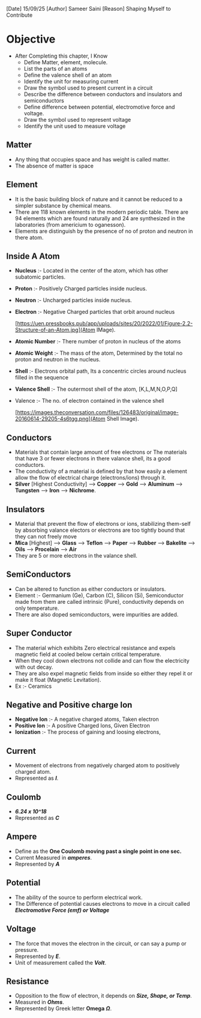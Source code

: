 
[Date] 15/09/25
[Author] Sameer Saini
[Reason] Shaping Myself to Contribute

# Objective

*  After Completing this chapter, I Know 
	* Define Matter, element, molecule.
	* List the parts of an atoms
	* Define the valence shell of an atom
	* Identify the unit for measuring current
	* Draw the symbol used to present current in a circuit
	* Describe the difference between conductors and insulators and semiconductors
	* Define difference between potential, electromotive force and voltage.
	* Draw the symbol used to represent voltage
	* Identify the unit used to measure voltage


## Matter

* Any thing that occupies space and has weight is called matter.
* The absence of matter is space

## Element 

* It is the basic building block of nature and it cannot be reduced to a simpler substance by chemical means.
* There are 118 known elements in the modern periodic table. There are 94 elements which are found naturally and 24 are synthesized in the laboratories (from americium to oganesson).
* Elements are distinguish by the presence of no of proton and neutron in there atom.

## Inside A Atom

* **Nucleus** :- Located in the center of the atom, which has other subatomic particles.
* **Proton** :- Positively Charged particles inside nucleus.
* **Neutron** :- Uncharged particles inside nucleus.
* **Electron** :- Negative Charged particles that orbit around nucleus

	[https://uen.pressbooks.pub/app/uploads/sites/20/2022/01/Figure-2.2-Structure-of-an-Atom.jpg](Atom IMage).

* **Atomic Number** :- There number of proton in nucleus of the atoms
* **Atomic Weight** :- The mass of the atom, Determined by the total no proton and neutron in the nucleus.
* **Shell** :- Electrons orbital path, Its a concentric circles around nucleus filled in the sequence
* **Valence Shell** :- The outermost shell of the atom, [K,L,M,N,O,P,Q]
* Valence :- The no. of electron contained in the valence shell

	[https://images.theconversation.com/files/126483/original/image-20160614-29205-4s6tgg.png](Atom Shell Image).

## Conductors

* Materials that contain large amount of free electrons or The materials that have 3 or fewer electrons in there valance shell, its a good conductors.
* The conductivity of a material is defined by that how easily a element allow the flow of electrical charge (electrons/ions) through it.
* **Silver** [Highest Conductivity] --> **Copper** --> **Gold** --> **Aluminum** --> **Tungsten** --> **Iron** --> **Nichrome**. 

## Insulators

* Material that prevent the flow of electrons or ions, stabilizing them-self by absorbing valance electors or electrons are too tightly bound that they can not freely move
* **Mica** [Highest] --> **Glass** --> **Teflon** --> **Paper** --> **Rubber** --> **Bakelite** --> **Oils** --> **Procelain** --> **Air**
* They are 5 or more electrons in the valance shell.

## SemiConductors

* Can be altered to function as either conductors or insulators.
* Element :- Germanium (Ge), Carbon (C), Silicon (Si), Semiconductor made from them are called intrinsic (Pure), conductivity depends on only temperature.
* There are also doped semiconductors, were impurities are added.


## Super Conductor

* The material which exhibits Zero electrical resistance and expels magnetic field at cooled below certain critical temperature.
* When they cool down electrons not collide and can flow the electricity with out decay.
* They are also expel magnetic fields from inside so either they repel it or make it float (Magnetic Levitation).
* Ex :- Ceramics
## Negative and Positive charge Ion

* **Negative Ion** :- A negative charged atoms, Taken electron
* **Positive Ion** :- A positive Charged Ions, Given Electron
* **Ionization** :- The process of gaining and loosing electrons,

## Current 

* Movement of electrons from negatively charged atom to positively charged atom.
* Represented as ***I***.

## Coulomb

* ***6.24 x 10^18***
* Represented as ***C***

## Ampere

* Define as the **One Coulomb moving  past a single point in one sec.**
* Current Measured in ***amperes***.
* Represented by ***A***

## Potential

* The ability of the source to perform electrical work.
* The Difference of potential causes electrons to move in a circuit called ***Electromotive Force (emf) or Voltage***

## Voltage

* The force that moves the electron in the circuit, or can say a pump or pressure.
* Represented by ***E***.
* Unit of measurement called the ***Volt***.

## Resistance

* Opposition to the flow of electron, it depends on ***Size, Shape, or Temp***.
* Measured in ***Ohms***.
* Represented by Greek letter **Omega** ***Ω***.

